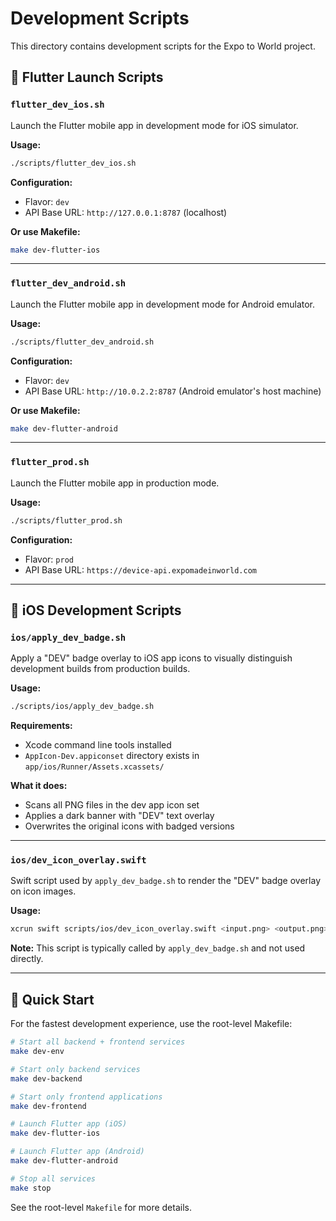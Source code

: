 # Development Scripts

This directory contains development scripts for the Expo to World project.

## 📱 Flutter Launch Scripts

### `flutter_dev_ios.sh`
Launch the Flutter mobile app in development mode for iOS simulator.

**Usage:**
```bash
./scripts/flutter_dev_ios.sh
```

**Configuration:**
- Flavor: `dev`
- API Base URL: `http://127.0.0.1:8787` (localhost)

**Or use Makefile:**
```bash
make dev-flutter-ios
```

---

### `flutter_dev_android.sh`
Launch the Flutter mobile app in development mode for Android emulator.

**Usage:**
```bash
./scripts/flutter_dev_android.sh
```

**Configuration:**
- Flavor: `dev`
- API Base URL: `http://10.0.2.2:8787` (Android emulator's host machine)

**Or use Makefile:**
```bash
make dev-flutter-android
```

---

### `flutter_prod.sh`
Launch the Flutter mobile app in production mode.

**Usage:**
```bash
./scripts/flutter_prod.sh
```

**Configuration:**
- Flavor: `prod`
- API Base URL: `https://device-api.expomadeinworld.com`

---

## 🎨 iOS Development Scripts

### `ios/apply_dev_badge.sh`
Apply a "DEV" badge overlay to iOS app icons to visually distinguish development builds from production builds.

**Usage:**
```bash
./scripts/ios/apply_dev_badge.sh
```

**Requirements:**
- Xcode command line tools installed
- `AppIcon-Dev.appiconset` directory exists in `app/ios/Runner/Assets.xcassets/`

**What it does:**
- Scans all PNG files in the dev app icon set
- Applies a dark banner with "DEV" text overlay
- Overwrites the original icons with badged versions

---

### `ios/dev_icon_overlay.swift`
Swift script used by `apply_dev_badge.sh` to render the "DEV" badge overlay on icon images.

**Usage:**
```bash
xcrun swift scripts/ios/dev_icon_overlay.swift <input.png> <output.png>
```

**Note:** This script is typically called by `apply_dev_badge.sh` and not used directly.

---

## 🚀 Quick Start

For the fastest development experience, use the root-level Makefile:

```bash
# Start all backend + frontend services
make dev-env

# Start only backend services
make dev-backend

# Start only frontend applications
make dev-frontend

# Launch Flutter app (iOS)
make dev-flutter-ios

# Launch Flutter app (Android)
make dev-flutter-android

# Stop all services
make stop
```

See the root-level `Makefile` for more details.

